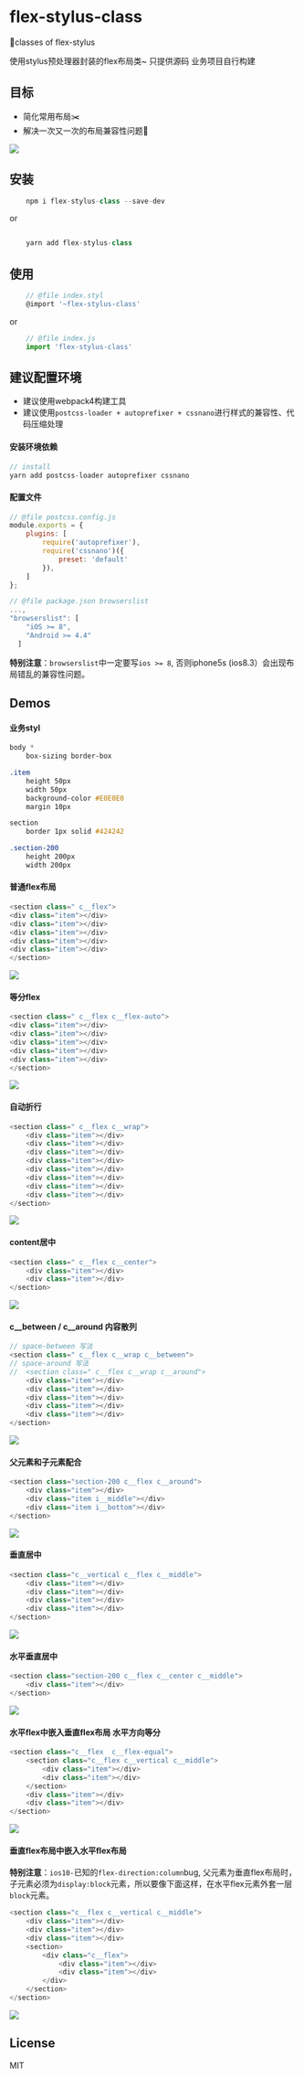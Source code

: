 # flex-stylus-class
🍓classes of flex-stylus

使用stylus预处理器封装的flex布局类~
只提供源码  业务项目自行构建
## 目标
- 简化常用布局✂️
- 解决一次又一次的布局兼容性问题😤

 ![](http://ov35lvdq9.bkt.clouddn.com/15257694229621.jpg)


## 安装

```js
    npm i flex-stylus-class --save-dev
```

or

```js

    yarn add flex-stylus-class
```

## 使用

```js
    // @file index.styl
    @import '~flex-stylus-class'
```

or

```js
    // @file index.js
    import 'flex-stylus-class'
```
## 建议配置环境
- 建议使用webpack4构建工具
- 建议使用`postcss-loader + autoprefixer + cssnano`进行样式的兼容性、代码压缩处理


#### 安装环境依赖
```js
// install
yarn add postcss-loader autoprefixer cssnano
```
#### 配置文件
```js
// @file postcss.config.js
module.exports = {
    plugins: [
        require('autoprefixer'),
        require('cssnano')({
            preset: 'default'
        }),
    ]
};
```

```js
// @file package.json browserslist
...,
"browserslist": [
    "iOS >= 8",
    "Android >= 4.4"
  ]
```
**特别注意**：`browserslist`中一定要写`ios >= 8`, 否则iphone5s (ios8.3）会出现布局错乱的兼容性问题。

## Demos
#### 业务styl
```css
body *
    box-sizing border-box

.item
    height 50px
    width 50px
    background-color #E0E0E0
    margin 10px

section
    border 1px solid #424242

.section-200
    height 200px
    width 200px

```
#### 普通flex布局
```js
<section class=" c__flex">
<div class="item"></div>
<div class="item"></div>
<div class="item"></div>
<div class="item"></div>
<div class="item"></div>
</section>
```
![](http://ov35lvdq9.bkt.clouddn.com/15257679640306.jpg)


#### 等分flex
```js
<section class=" c__flex c__flex-auto">
<div class="item"></div>
<div class="item"></div>
<div class="item"></div>
<div class="item"></div>
<div class="item"></div>
</section>
```

![](http://ov35lvdq9.bkt.clouddn.com/15257680028528.jpg)


#### 自动折行
```js
<section class=" c__flex c__wrap">
    <div class="item"></div>
    <div class="item"></div>
    <div class="item"></div>
    <div class="item"></div>
    <div class="item"></div>
    <div class="item"></div>
    <div class="item"></div>
    <div class="item"></div>
</section>
```

![](http://ov35lvdq9.bkt.clouddn.com/15257680696246.jpg)

#### content居中
```js
<section class=" c__flex c__center">
    <div class="item"></div>
    <div class="item"></div>
</section>
```
![](http://ov35lvdq9.bkt.clouddn.com/15257684074724.jpg)

#### c__between / c__around 内容散列

```js
// space-between 写法
<section class=" c__flex c__wrap c__between">
// space-around 写法
//  <section class=" c__flex c__wrap c__around">
    <div class="item"></div>
    <div class="item"></div>
    <div class="item"></div>
    <div class="item"></div>
    <div class="item"></div>
</section>
```
![](http://ov35lvdq9.bkt.clouddn.com/15257685913012.jpg)

#### 父元素和子元素配合
```js
<section class="section-200 c__flex c__around">
    <div class="item"></div>
    <div class="item i__middle"></div>
    <div class="item i__bottom"></div>
</section>

```

![](http://ov35lvdq9.bkt.clouddn.com/15257685079469.jpg)

#### 垂直居中
```js
<section class="c__vertical c__flex c__middle">
    <div class="item"></div>
    <div class="item"></div>
    <div class="item"></div>
    <div class="item"></div>
</section>
```

![](http://ov35lvdq9.bkt.clouddn.com/15257687640597.jpg)


#### 水平垂直居中
```js
<section class="section-200 c__flex c__center c__middle">
    <div class="item"></div>
</section>
```

![](http://ov35lvdq9.bkt.clouddn.com/15257689120105.jpg)


#### 水平flex中嵌入垂直flex布局  水平方向等分

```js
<section class="c__flex  c__flex-equal">
    <section class="c__flex c__vertical c__middle">
        <div class="item"></div>
        <div class="item"></div>
    </section>
    <div class="item"></div>
    <div class="item"></div>
</section>
```

![](http://ov35lvdq9.bkt.clouddn.com/15257689648602.jpg)


#### 垂直flex布局中嵌入水平flex布局
**特别注意**：`ios10-`已知的`flex-direction:column`bug, 父元素为垂直flex布局时，子元素必须为`display:block`元素，所以要像下面这样，在水平flex元素外套一层`block`元素。

```js
<section class="c__flex c__vertical c__middle">
    <div class="item"></div>
    <div class="item"></div>
    <div class="item"></div>
    <section>
        <div class="c__flex">
            <div class="item"></div>
            <div class="item"></div>
        </div>
    </section>
</section>
```

![](http://ov35lvdq9.bkt.clouddn.com/15257690535050.jpg)

## License
MIT


